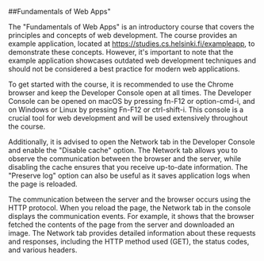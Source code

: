 ##Fundamentals of Web Apps"

The "Fundamentals of Web Apps" is an introductory course that covers the principles and concepts of web development. The course provides an example application, 
located at https://studies.cs.helsinki.fi/exampleapp, to demonstrate these concepts. However, it's important to note that the example application showcases outdated 
web development techniques and should not be considered a best practice for modern web applications.

To get started with the course, it is recommended to use the Chrome browser and keep the Developer Console open at all times. The Developer Console can be opened on macOS by 
pressing fn-F12 or option-cmd-i, and on Windows or Linux by pressing Fn-F12 or ctrl-shift-i. This console is a crucial tool for web development and will be used extensively 
throughout the course.

Additionally, it is advised to open the Network tab in the Developer Console and enable the "Disable cache" option. The Network tab allows you to observe the communication 
between the browser and the server, while disabling the cache ensures that you receive up-to-date information. The "Preserve log" option can also be useful as it saves application 
logs when the page is reloaded.

The communication between the server and the browser occurs using the HTTP protocol. When you reload the page, the Network tab in the console displays the communication events. 
For example, it shows that the browser fetched the contents of the page from the server and downloaded an image. The Network tab provides detailed information about these requests 
and responses, including the HTTP method used (GET), the status codes, and various headers.
